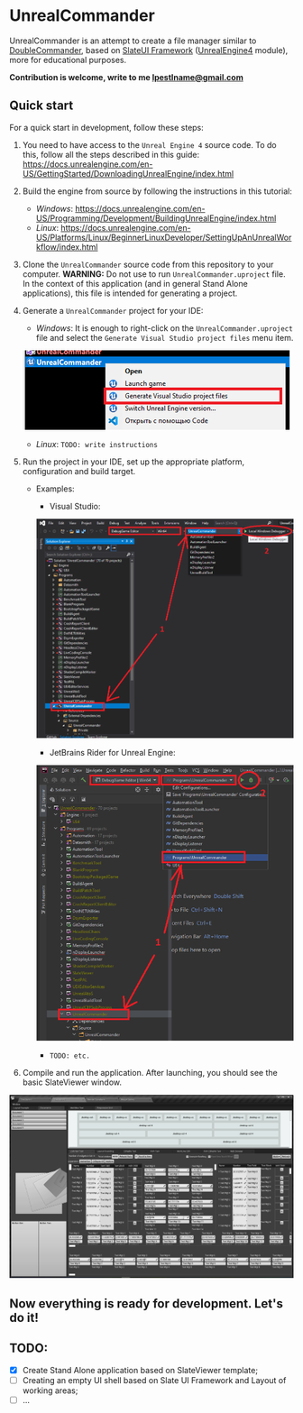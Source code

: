 # UnrealCommander

UnrealCommander is an attempt to create a file manager similar to [DoubleCommander](https://doublecmd.sourceforge.io/), based on [SlateUI Framework](https://docs.unrealengine.com/en-US/Programming/Slate/index.html) ([UnrealEngine4](https://www.unrealengine.com/) module), more for educational purposes.

**Contribution is welcome, write to me lpestlname@gmail.com**

## Quick start 

 For a quick start in development, follow these steps:
 1. You need to have access to the `Unreal Engine 4` source code. To do this, follow all the steps described in this guide: https://docs.unrealengine.com/en-US/GettingStarted/DownloadingUnrealEngine/index.html
 2. Build the engine from source by following the instructions in this tutorial:
    * *Windows*: https://docs.unrealengine.com/en-US/Programming/Development/BuildingUnrealEngine/index.html
    * *Linux*: https://docs.unrealengine.com/en-US/Platforms/Linux/BeginnerLinuxDeveloper/SettingUpAnUnrealWorkflow/index.html
3. Clone the `UnrealCommander` source code from this repository to your computer. **WARNING:** Do not use to run `UnrealCommander.uproject` file. In the context of this application (and in general Stand Alone applications), this file is intended for generating a project. 
4. Generate a `UnrealCommander` project for your IDE:
    * *Windows*: It is enough to right-click on the `UnrealCommander.uproject` file and select the `Generate Visual Studio project files` menu item.

    ![Menu item](media/README/01-win-menu.png)

    * *Linux*: `TODO: write instructions`
5. Run the project in your IDE, set up the appropriate platform, configuration and build target. 
    * Examples:
        * Visual Studio:

        ![Visual Studio](media/README/03-vs-compile.png)

        * JetBrains Rider for Unreal Engine:

        ![Rider for Unreal](media/README/02-rider-compile.png)

        * `TODO: etc.`

6. Compile and run the application. After launching, you should see the basic SlateViewer window.

![Slate Viewer Window](media/README/04-slate-viewer-base.png)

## Now everything is ready for development. Let's do it!

## TODO:

- [x] Create Stand Alone application based on SlateViewer template;
- [ ] Creating an empty UI shell based on Slate UI Framework and Layout of working areas;
- [ ] ...